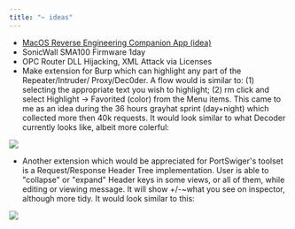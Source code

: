 ```yaml
---
title: "~ ideas"
---
```


* [MacOS Reverse Engineering Companion App (idea)](/MacOS-RE-Companion-App)
* SonicWall SMA100 Firmware 1day
* OPC Router DLL Hijacking, XML Attack via Licenses
* Make extension for Burp which can highlight any part of the Repeater/Intruder/ Proxy/Dec0der. A flow would is similar to: (1) selecting the appropriate text you wish to highlight; (2) rm click and select Highlight -> Favorited (color) from the Menu items. This came to me as an idea during the 36 hours grayhat sprint (day+night) which collected more then 40k requests. It would look similar to what Decoder currently looks like, albeit more colerful:

![](/posts/images/word_compare_burp.png)

* Another extension which would be appreciated for PortSwiger's toolset is a Request/Response Header Tree implementation. User is able to "collapse" or "expand" Header keys in some views, or all of them, while editing or viewing message. It will show +/-~what you see on inspector, although more tidy. It would look similar to this:

![](/posts/images/burp_example_idea.png)
